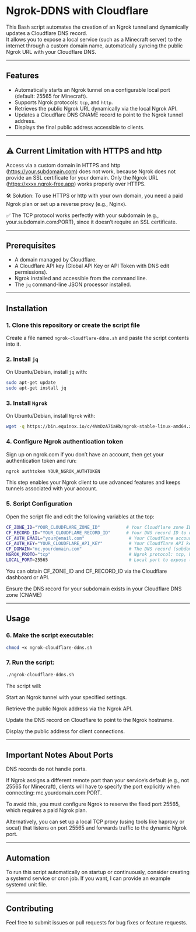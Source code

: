 # Ngrok-DDNS with Cloudflare

This Bash script automates the creation of an Ngrok tunnel and dynamically updates a Cloudflare DNS record.  
It allows you to expose a local service (such as a Minecraft server) to the internet through a custom domain name, automatically syncing the public Ngrok URL with your Cloudflare DNS.

---

## Features

- Automatically starts an Ngrok tunnel on a configurable local port (default: 25565 for Minecraft).
- Supports Ngrok protocols: `tcp`, and `http`.
- Retrieves the public Ngrok URL dynamically via the local Ngrok API.
- Updates a Cloudflare DNS CNAME record to point to the Ngrok tunnel address.
- Displays the final public address accessible to clients.

---

## ⚠️ Current Limitation with HTTPS and http

Access via a custom domain in HTTPS and http (https://your.subdomain.com) does not work, because Ngrok does not provide an SSL certificate for your domain.
Only the Ngrok URL (https://xxxx.ngrok-free.app) works properly over HTTPS.

🛠 Solution: To use HTTPS or http with your own domain, you need a paid Ngrok plan or set up a reverse proxy (e.g., Nginx).

✅ The TCP protocol works perfectly with your subdomain (e.g., your.subdomain.com:PORT), since it doesn’t require an SSL certificate.

---

## Prerequisites

- A domain managed by Cloudflare.
- A Cloudflare API key (Global API Key or API Token with DNS edit permissions).
- Ngrok installed and accessible from the command line.
- The `jq` command-line JSON processor installed.

---

## Installation

### 1. Clone this repository or create the script file

Create a file named `ngrok-cloudflare-ddns.sh` and paste the script contents into it.

### 2. Install `jq`

On Ubuntu/Debian, install `jq` with:

```bash
sudo apt-get update
sudo apt-get install jq
```
### 3. Install `Ngrok`

On Ubuntu/Debian, install `Ngrok` with:

```bash
wget -q https://bin.equinox.io/c/4VmDzA7iaHb/ngrok-stable-linux-amd64.zip -O /tmp/ngrok.zip && unzip -q /tmp/ngrok.zip -d /tmp && sudo mv /tmp/ngrok /usr/local/bin/ngrok && sudo chmod +x /usr/local/bin/ngrok && rm /tmp/ngrok.zip
```
### 4. Configure Ngrok authentication token

Sign up on ngrok.com if you don’t have an account, then get your authentication token and run:

```bash
ngrok authtoken YOUR_NGROK_AUTHTOKEN
```
This step enables your Ngrok client to use advanced features and keeps tunnels associated with your account.

### 5. Script Configuration

Open the script file and edit the following variables at the top:

```bash
CF_ZONE_ID="YOUR_CLOUDFLARE_ZONE_ID"          # Your Cloudflare zone ID
CF_RECORD_ID="YOUR_CLOUDFLARE_RECORD_ID"      # Your DNS record ID to update
CF_AUTH_EMAIL="your@email.com"                 # Your Cloudflare account email
CF_AUTH_KEY="YOUR_CLOUDFLARE_API_KEY"          # Your Cloudflare API key
CF_DOMAIN="mc.yourdomain.com"                  # The DNS record (subdomain) to update
NGROK_PROTO="tcp"                              # Ngrok protocol: tcp, http, or https
LOCAL_PORT=25565                               # Local port to expose (Minecraft default)
```
You can obtain CF_ZONE_ID and CF_RECORD_ID via the Cloudflare dashboard or API.

Ensure the DNS record for your subdomain exists in your Cloudflare DNS zone (CNAME)

---

## Usage

### 6. Make the script executable:

```bash
chmod +x ngrok-cloudflare-ddns.sh
```
### 7. Run the script:

```bash
./ngrok-cloudflare-ddns.sh
```
The script will:

Start an Ngrok tunnel with your specified settings.

Retrieve the public Ngrok address via the Ngrok API.

Update the DNS record on Cloudflare to point to the Ngrok hostname.

Display the public address for client connections.

---

## Important Notes About Ports

DNS records do not handle ports.

If Ngrok assigns a different remote port than your service’s default (e.g., not 25565 for Minecraft), clients will have to specify the port explicitly when connecting:
mc.yourdomain.com:PORT.

To avoid this, you must configure Ngrok to reserve the fixed port 25565, which requires a paid Ngrok plan.

Alternatively, you can set up a local TCP proxy (using tools like haproxy or socat) that listens on port 25565 and forwards traffic to the dynamic Ngrok port.

---

## Automation

To run this script automatically on startup or continuously, consider creating a systemd service or cron job.
If you want, I can provide an example systemd unit file.

---

## Contributing

Feel free to submit issues or pull requests for bug fixes or feature requests.
